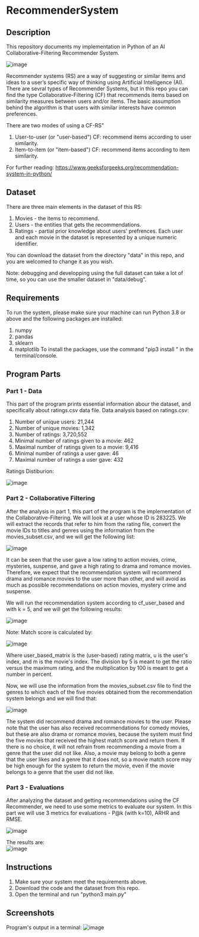# RecommenderSystem


## Description

This repository documents my implementation in Python of an AI Collaborative-Filtering Recommender System.

![image](https://user-images.githubusercontent.com/72878018/153745128-337c8c2a-7cbb-4dc1-ac41-8512aced61cb.png)

Recommender systems (RS) are a way of suggesting or similar items and ideas to a user’s specific way of thinking using Artificial Intelligence (AI).
There are sevral types of Recommender Systems, but in this repo you can find the type Collaborative-Filtering (CF) that recommends items based on similarity measures between users and/or items. The basic assumption behind the algorithm is that users with similar interests have common preferences.

There are two modes of using a CF-RS"
1. User-to-user (or "user-based") CF: recommend items according to user similarity.
2. Item-to-item (or "item-based") CF: recommend items according to item similarity.

For further reading: https://www.geeksforgeeks.org/recommendation-system-in-python/


## Dataset

There are three main elements in the dataset of this RS:
1. Movies - the items to recommend.
2. Users - the entities that gets the recommendations.
3. Ratings - partial prior knowledge about users' prefrences.
Each user and each movie in the dataset is represented by a unique numeric identifier.

You can download the dataset from the directory "data" in this repo, and you are welcomed to change it as you wish.

Note: debugging and developping using the full dataset can take a lot of time, so you can use the smaller dataset in "data/debug".


## Requirements

To run the system, please make sure your machine can run Python 3.8 or above and the following packages are installed:
1. numpy
2. pandas
3. sklearn
4. matplotlib
To install the packages, use the command "pip3 install <package-name>" in the terminal/console.


## Program Parts
  
### Part 1 - Data
This part of the program prints essential information abour the dataset, and specifically about ratings.csv data file.
Data analysis based on ratings.csv:
1. Number of unique users: 21,244
2. Number of unique movies: 1,342
3. Number of ratings: 3,720,552
4. Minimal number of ratings given to a movie: 462
5. Maximal number of ratings given to a movie: 9,416
6. Minimal number of ratings a user gave: 46
7. Maximal number of ratings a user gave: 432
  
Ratings Distiburion:
  
![image](https://user-images.githubusercontent.com/72878018/153745187-d6a30455-c2cc-4396-838e-8b1e57b277ea.png)


### Part 2 - Collaborative Filtering
After the analysis in part 1, this part of the program is the implementation of the Collaborative-Filtering.
We will look at a user whose ID is 283225. We will extract the records that refer to him from the rating file, convert the movie IDs to titles and genres using the information from the movies_subset.csv, and we will get the following list:
 
![image](https://user-images.githubusercontent.com/72878018/153745720-bf2c26ac-12a0-4d25-a763-efaedf18301f.png)
  
It can be seen that the user gave a low rating to action movies, crime, mysteries, suspense, and gave a high rating to drama and romance movies. Therefore, we expect that the recommendation system will recommend drama and romance movies to the user more than other, and will avoid as much as possible recommendations on action movies, mystery crime and suspense.

We will run the recommendation system according to cf_user_based and with k = 5, and we will get the following results:
 
![image](https://user-images.githubusercontent.com/72878018/153745792-fe25d643-506a-4478-ab78-c67c2c7bc520.png)
  
Note: Match score is calculated by:
  
![image](https://user-images.githubusercontent.com/72878018/153745801-e72dfcd0-71cd-4854-baba-90b4c3ed02dd.png)
  
Where user_based_matrix is the (user-based) rating matrix, u is the user's index, and m is the movie's index. The division by 5 is meant to get the ratio versus the maximum rating, and the multiplication by 100 is meant to get a number in percent.
  
Now, we will use the information from the movies_subset.csv file to find the genres to which each of the five movies obtained from the recommendation system belongs and we will find that:
  
![image](https://user-images.githubusercontent.com/72878018/153745819-bbd0cc80-d2e6-4e95-b221-3baf0ecbbbe9.png)
 
The system did recommend drama and romance movies to the user. Please note that the user has also received recommendations for comedy movies, but these are also drama or romance movies, because the system must find the five movies that received the highest match score and return them. If there is no choice, it will not refrain from recommending a movie from a genre that the user did not like. Also, a movie may belong to both a genre that the user likes and a genre that it does not, so a movie match score may be high enough for the system to return the movie, even if the movie belongs to a genre that the user did not like.

  
### Part 3 - Evaluations
After analyzing the dataset and getting recommendations using the CF Recommender, we need to use some metrics to evaluate our system. 
In this part we will use 3 metrics for evaluations - P@k (with k=10), ARHR and RMSE.

![image](https://user-images.githubusercontent.com/72878018/153746164-4176c4dd-ec7d-43f7-918a-491aaa23d123.png)

  
The results are:  
![image](https://user-images.githubusercontent.com/72878018/153746012-1db88047-3d70-4148-8c3b-c0935562d060.png)
  
  
## Instructions

1. Make sure your system meet the requirements above.
2. Download the code and the dataset from this repo.
3. Open the terminal and run "python3 main.py"


## Screenshots

Program's output in a terminal:
![image](https://user-images.githubusercontent.com/72878018/153746562-3651c4ea-ea31-486e-b7d3-806d3b795291.png)



